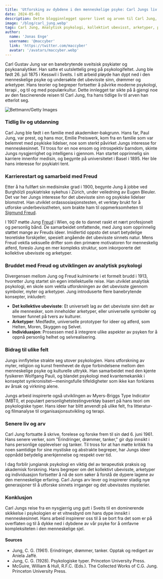 ```yaml
---
title: 'Utforsking av dybdene i den menneskelige psyke: Carl Jungs liv og arv'
date: 2024-05-01
description: Dette blogginnlegget sporer livet og arven til Carl Jung, og fremhever hans banebrytende bidrag til psykologien, spesielt hans utvikling av analytisk psykologi, konseptene om det kollektive ubevisste og arketyper, og hans varige innflytelse på ulike felt.
image: '/blog/carl_jung.webp'
tags: Carl Jung, Analytisk psykologi, kollektivt ubevisst, arketyper, psykologiens historie, Sigmund Freud, individuasjon, Myers-Briggs Type Indicator, jungiansk psykologi, synkronisitet, mental helse, psykoterapi, sveitsisk psykiater, menneskelig psyke, drømmeanalyse
author:
  name: 'Jonas Enge'
  username: '@maccyber'
  link: 'https://twitter.com/maccyber'
  avatar: '/avatars/maccyber.webp'
---
```


Carl Gustav Jung var en banebrytende sveitsisk psykiater og psykoanalytiker. Han satte et uutslettelig preg på psykologifeltet. Jung ble født 26. juli 1875 i Kesswil i Sveits. I sitt arbeid pløyde han dypt ned i den menneskelige psyke og undersøkte det ubevisste sinn, drømmer og arketyper. Hans teorier og begreper fortsetter å påvirke moderne psykologi, terapi , og til og med populærkultur. Dette innlegget tar sikte på å gjengi noe av den fascinerende reisen til Carl Jung, fra hans tidlige liv til arven han etterlot seg.

![Bettmann/Getty Images](/blog/carl_jung_1.webp)

### Tidlig liv og utdanning

Carl Jung ble født i en familie med akademiker-bakgrunn. Hans far, Paul Jung, var prest, og hans mor, Emilie Preiswerk, kom fra en familie som var belemret med psykiske lidelser, noe som sterkt påvirket Jungs interesse for menneskesinnet. Til tross for en noe ensom og introspektiv barndom, skinte Jungs nysgjerrighet og intelligens i gjennom. Han startet opprinnelig sin karriere innenfor medisin, og begynte på universitetet i Basel i 1895. Her ble hans interesse for psykiatri tent.

### Karrierestart og samarbeid med Freud

Etter å ha fullført sin medisinske grad i 1900, begynte Jung å jobbe ved Burghölzli psykiatriske sykehus i Zürich, under veiledning av Eugen Bleuler. Det var her Jungs interesse for det ubevisste sinn og psykiske lidelser blomstret. Han utviklet ordassosiasjonstesten, et verktøy brukt for å utforske underbevisstheten, som brakte ham til oppmerksomheten til [Sigmund Freud](/articles/sigmund_freud).

I 1907 møtte Jung [Freud](/articles/sigmund_freud) i Wien, og de to dannet raskt et nært profesjonelt og personlig bånd. De samarbeidet omfattende, med Jung som opprinnelig støttet mange av Freuds ideer. Imidlertid oppsto det snart betydelige teoretiske forskjeller, spesielt angående det ubevisste sinnets natur. Mens Freud vektla seksuelle drifter som den primære motivatoren for menneskelig atferd, foreslo Jung en mer kompleks struktur, som inkorporerte det kollektive ubevisste og arketyper.

### Bruddet med Freud og utviklingen av analytisk psykologi

Divergensen mellom Jung og Freud kulminerte i et formelt brudd i 1913, hvoretter Jung startet sin egen intellektuelle reise. Han utviklet analytisk psykologi, en skole som vektla utforskningen av det ubevisste gjennom symboler, myter og arketyper. Jung introduserte flere banebrytende konsepter, inkludert:

- **Det kollektive ubevisste**: Et universelt lag av det ubevisste sinn delt av alle mennesker, som inneholder arketyper, eller universelle symboler og temaer funnet på tvers av kulturer.
- **Arketyper**: Medfødte, universelle prototyper for ideer og atferd, som Helten, Moren, Skyggen og Selvet.
- **Individuasjon**: Prosessen med å integrere ulike aspekter av psyken for å oppnå personlig helhet og selvrealisering.

### Bidrag til ulike felt

Jungs innflytelse strakte seg utover psykologien. Hans utforskning av myter, religion og kunst fremhevet de dype forbindelsene mellom den menneskelige psyke og kulturelle uttrykk. Han samarbeidet med den kjente fysikeren Wolfgang Pauli, og blandet psykologi med kvantemekanikk i konseptet synkronisitet—meningsfulle tilfeldigheter som ikke kan forklares av årsak og virkning alene.

Jungs arbeid inspirerte også utviklingen av Myers-Briggs Type Indicator (MBTI), et populært personlighetstestingverktøy basert på hans teori om psykologiske typer. Hans ideer har blitt anvendt på ulike felt, fra litteratur- og filmanalyse til organisasjonsutvikling og terapi.

### Senere liv og arv

Carl Jung fortsatte å skrive, forelese og forske frem til sin død 6. juni 1961. Hans senere verker, som "Erindringer, drømmer, tanker," gir dyp innsikt i hans personlige opplevelser og tanker. Til tross for at han møtte kritikk fra noen samtidige for sine mystiske og abstrakte begreper, har Jungs ideer oppnådd betydelig anerkjennelse og respekt over tid.

I dag forblir jungiansk psykologi en viktig del av terapeutisk praksis og akademisk forskning. Hans begreper om det kollektivt ubevisste, arketyper og individuasjon fortsetter å nå de som søker å forstå de dypere lagene av den  menneskelige erfaring. Carl Jungs arv lever og inspirerer stadig nye generasjoner til å utforske sinnets irrganger og det ubevisstes mysterier. 

### Konklusjon

Carl Jungs reise fra en nysgjerrig ung gutt i Sveits til en dominerende skikkelse i psykologien er et vitnesbyrd om hans dype innsikt i menneskesinnet. Hans arbeid inspirerer oss til å se bort fra det som er på overflaten og til å dykke ned i dybdene av vår psyke  for å omfavne kompleksiteten i den menneskelige sjel.

#### **Sources**

- Jung, C. G. (1961). Erindringer, drømmer, tanker. Opptak og redigert av Aniela Jaffé.
- Jung, C. G. (1928). Psykologiske typer. Princeton University Press.
- McGuire, William & Hull, R.F.C. (Eds.). The Collected Works of C.G. Jung. Princeton University Press.
